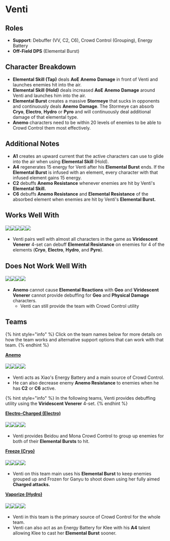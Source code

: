 # Venti

## Roles

* **Support**: Debuffer (VV, C2, C6), Crowd Control (Grouping), Energy Battery
* **Off-Field DPS** (Elemental Burst)

## Character Breakdown

* **Elemental Skill (Tap)** deals **AoE** **Anemo** **Damage** in front of Venti and launches enemies hit into the air.
* **Elemental Skill (Hold)** deals increased **AoE** **Anemo** **Damage** around Venti and launches him into the air.
* **Elemental Burst** creates a massive **Stormeye** that sucks in opponents and continuously deals **Anemo** **Damage**. The Stormeye can absorb **Cryo**, **Electro**, **Hydro** or **Pyro** and will continuously deal additional damage of that elemental type.
* **Anemo** characters need to be within 20 levels of enemies to be able to Crowd Control them most effectively.

## **Additional Notes**

* **A1** creates an upward current that the active characters can use to glide into the air when using **Elemental Skill** (Hold).
* **A4** regenerates 15 energy for Venti after his **Elemental Burst** ends. If the **Elemental Burst** is infused with an element, every character with that infused element gains 15 energy.
* **C2** debuffs **Anemo Resistance** whenever enemies are hit by Venti's **Elemental Skill.**
* **C6** debuffs **Anemo Resistance** and **Elemental Resistance** of the absorbed element when enemies are hit by Venti's **Elemental Burst.**

## Works Well With

#### ![](../../.gitbook/assets/Element\_Anemo.webp)![](../../.gitbook/assets/Element\_Cryo.webp)![](../../.gitbook/assets/Element\_Electro.webp)![](../../.gitbook/assets/Element\_Hydro.webp)![](../../.gitbook/assets/Element\_Pyro.webp)

* Venti pairs well with almost all characters in the game as **Viridescent Venerer** 4-set can debuff **Elemental Resistance** on enemies for 4 of the elements (**Cryo**, **Electro**, **Hydro**, and **Pyro**).

## Does Not Work Well With

#### ![](../../.gitbook/assets/Element\_Geo.webp)![](../../.gitbook/assets/UI\_AvatarIcon\_Eula.png)![](../../.gitbook/assets/UI\_AvatarIcon\_Razor.png)![](../../.gitbook/assets/UI\_AvatarIcon\_Xinyan.png)

* **Anemo** cannot cause **Elemental Reactions** with **Geo** and **Viridescent Venerer** cannot provide debuffing for **Geo** and **Physical Damage** characters.
  * Venti can still provide the team with Crowd Control utility

## Teams

{% hint style="info" %}
Click on the team names below for more details on how the team works and alternative support options that can work with that team.
{% endhint %}

[**Anemo**](../../teams/anemo.md)

#### ![](../../.gitbook/assets/UI\_AvatarIcon\_Xiao.png)![](../../.gitbook/assets/UI\_AvatarIcon\_Bennett.png)![](../../.gitbook/assets/UI\_AvatarIcon\_Venti.png)![](../../.gitbook/assets/UI\_AvatarIcon\_Zhongli.png)

* Venti acts as Xiao's Energy Battery and a main source of Crowd Control.
* He can also decrease enemy **Anemo Resistance** to enemies when he has **C2** or **C6** active.

{% hint style="info" %}
In the following teams, Venti provides debuffing utility using the **Viridescent Venerer** 4-set.
{% endhint %}

[**Electro-Charged (Electro)**](../../teams/electro-charged.md)

#### ![](../../.gitbook/assets/UI\_AvatarIcon\_Beidou.png)![](../../.gitbook/assets/UI\_AvatarIcon\_Mona.png)![](../../.gitbook/assets/UI\_AvatarIcon\_Venti.png)![](../../.gitbook/assets/UI\_AvatarIcon\_Bennett.png)

* Venti provides Beidou and Mona Crowd Control to group up enemies for both of their **Elemental Bursts** to hit.

[**Freeze (Cryo)**](../../teams/freeze.md)

#### ![](../../.gitbook/assets/UI\_AvatarIcon\_Ganyu.png)![](../../.gitbook/assets/UI\_AvatarIcon\_Mona.png)![](../../.gitbook/assets/UI\_AvatarIcon\_Venti.png)![](../../.gitbook/assets/UI\_AvatarIcon\_Diona.png)

* Venti on this team main uses his **Elemental Burst** to keep enemies grouped up and Frozen for Ganyu to shoot down using her fully aimed **Charged attacks.**

[**Vaporize (Hydro)**](../../teams/vaporize.md)

#### ![](../../.gitbook/assets/UI\_AvatarIcon\_Klee.png)![](../../.gitbook/assets/UI\_AvatarIcon\_Xingqiu.png)![](../../.gitbook/assets/UI\_AvatarIcon\_Venti.png)![](../../.gitbook/assets/UI\_AvatarIcon\_Bennett.png)

* Venti in this team is the primary source of Crowd Control for the whole team.
* Venti can also act as an Energy Battery for Klee with his **A4** talent allowing Klee to cast her  **Elemental Burst** sooner.
